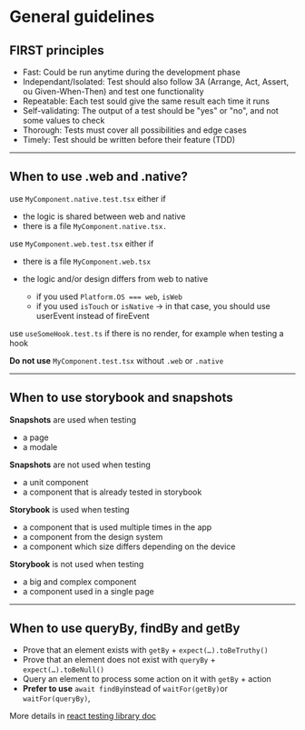 # General guidelines

## FIRST principles

- Fast: Could be run anytime during the development phase
- Independant/Isolated: Test should also follow 3A (Arrange, Act, Assert, ou Given-When-Then) and test one functionality
- Repeatable: Each test sould give the same result each time it runs
- Self-validating: The output of a test should be "yes" or "no", and not some values to check
- Thorough: Tests must cover all possibilities and edge cases
- Timely: Test should be written before their feature (TDD)

---

## When to use .web and .native?

use `MyComponent.native.test.tsx` either if

- the logic is shared between web and native
- there is a file `MyComponent.native.tsx.`

use `MyComponent.web.test.tsx` either if

- there is a file `MyComponent.web.tsx`
- the logic and/or design differs from web to native

  - if you used `Platform.OS === web`, `isWeb`
  - if you used `isTouch` or `isNative`
    -> in that case, you should use userEvent instead of fireEvent

use `useSomeHook.test.ts` if there is no render, for example when testing a hook

**Do not use** `MyComponent.test.tsx` without `.web` or `.native`

---

## When to use storybook and snapshots

**Snapshots** are used when testing

- a page
- a modale

**Snapshots** are not used when testing

- a unit component
- a component that is already tested in storybook

**Storybook** is used when testing

- a component that is used multiple times in the app
- a component from the design system
- a component which size differs depending on the device

**Storybook** is not used when testing

- a big and complex component
- a component used in a single page

---

## When to use queryBy, findBy and getBy

- Prove that an element exists with `getBy` + `expect(…).toBeTruthy()`
- Prove that an element does not exist with `queryBy` + `expect(…).toBeNull()`
- Query an element to process some action on it with `getBy` + action
- **Prefer to use** `await findBy`instead of `waitFor(getBy)`or `waitFor(queryBy)`,

More details in [react testing library doc](https://testing-library.com/docs/queries/about/#priority)
